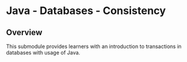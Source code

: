 # Java - Databases - Consistency

## Overview
This submodule provides learners with an introduction to transactions in databases with usage of Java.

